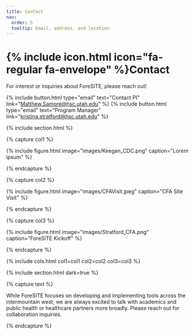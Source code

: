 ```yaml
---
title: Contact
nav:
  order: 5
  tooltip: Email, address, and location
---
```


# {% include icon.html icon="fa-regular fa-envelope" %}Contact

For interest or inquiries about ForeSITE, please reach out!


{%
  include button.html
  type="email"
  text="Contact PI"
  link="Matthew.Samore@hsc.utah.edu"
%}
{%
  include button.html
  type="email"
  text="Program Manager"
  link="kristina.stratford@hsc.utah.edu"
%}

{% include section.html %}

{% capture col1 %}

{%
  include figure.html
  image="images/Keegan_CDC.png"
  caption="Lorem ipsum"
%}

{% endcapture %}

{% capture col2 %}

{%
  include figure.html
  image="images/CFAVisit.jpeg"
  caption="CFA Site Visit"
%}

{% endcapture %}

{% capture col3 %}

{%
  include figure.html
  image="images/Stratford_CFA.png"
  caption="ForeSITE Kickoff"
%}

{% endcapture %}

{% include cols.html col1=col1 col2=col2 col3=col3 %}

{% include section.html dark=true %}

{% capture text %}

While ForeSITE focuses on developing and implementing tools across the intermountain west, we are always excited to talk with academics and public health or healthcare partners more broadly. Please reach out for collaboration inquiries. 

{% endcapture %}

